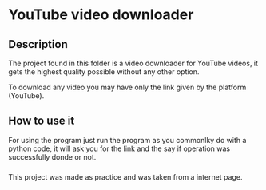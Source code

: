 # YouTube video downloader

## Description

The project found in this folder is a video downloader for YouTube videos,
it gets the highest quality possible without any other option. 

To download any video you may have only the link given by the platform (YouTube).

## How to use it

For using the program just run the program as you commonlky do with a python code,
it will ask you for the link and the say if operation was successfully donde or not.


### 

This project was made as practice and was taken from a internet page.